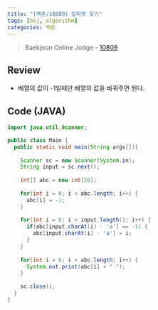 ```yaml
---
title: "[백준/10809] 알파벳 찾기"
tags: [boj, algorithm]
categories: 백준
---
```

> Baekjoon Online Judge - [10809](https://www.acmicpc.net/problem/10809)

## Review
* 배열의 값이 -1일때만 배열의 값을 바꿔주면 된다.

## Code (JAVA)
```java
import java.util.Scanner;

public class Main {
  public static void main(String args[]){
    
    Scanner sc = new Scanner(System.in);
    String input = sc.next();
    
    int[] abc = new int[26];
    
    for(int i = 0; i < abc.length; i++) {
      abc[i] = -1;
    }
    
    for(int i = 0; i < input.length(); i++) {
      if(abc[input.charAt(i) - 'a'] == -1) {
        abc[input.charAt(i) - 'a'] = i;
      } 
    }
    
    for(int i = 0; i < abc.length; i++) {
      System.out.print(abc[i] + " ");
    }
    
    sc.close();
  }
}
```